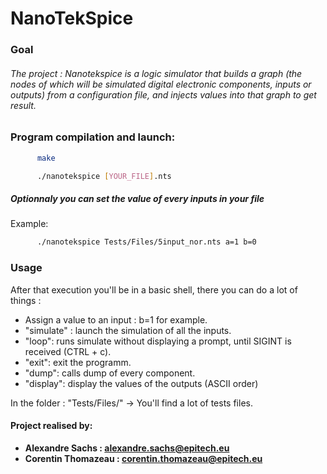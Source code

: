 # NanoTekSpice

### Goal
###### The project : Nanotekspice is a logic simulator that builds a graph (the nodes of which will be simulated digital electronic components, inputs or outputs) from a configuration file, and injects values into that graph to get result.

### Program compilation and launch:
  ```sh
        make
```
  ```sh
        ./nanotekspice [YOUR_FILE].nts
```
##### Optionnaly you can set the value of every inputs in your file
Example:
  ```sh
        ./nanotekspice Tests/Files/5input_nor.nts a=1 b=0
```

### Usage
After that execution you'll be in a basic shell, there you can do a lot of things :
- Assign a value to an input : b=1 for example.
- "simulate" : launch the simulation of all the inputs.
- "loop": runs simulate without displaying a prompt, until SIGINT is received (CTRL + c).
- "exit": exit the programm.
- "dump": calls dump of every component.
- "display": display the values of the outputs (ASCII order)

In the folder : "Tests/Files/"
-> You'll find a lot of tests files.

#### Project realised by:
- **Alexandre Sachs : [alexandre.sachs@epitech.eu](https://github.com/SachsA)**
- **Corentin Thomazeau : [corentin.thomazeau@epitech.eu]()**
